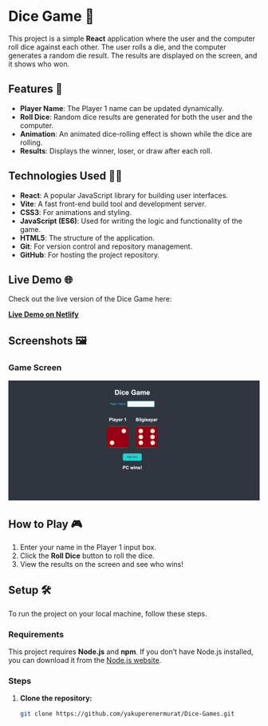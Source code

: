 # Dice Game 🎲

This project is a simple **React** application where the user and the computer roll dice against each other. The user rolls a die, and the computer generates a random die result. The results are displayed on the screen, and it shows who won.

## Features 🚀

- **Player Name**: The Player 1 name can be updated dynamically.
- **Roll Dice**: Random dice results are generated for both the user and the computer.
- **Animation**: An animated dice-rolling effect is shown while the dice are rolling.
- **Results**: Displays the winner, loser, or draw after each roll.

## Technologies Used 🧑‍💻

- **React**: A popular JavaScript library for building user interfaces.
- **Vite**: A fast front-end build tool and development server.
- **CSS3**: For animations and styling.
- **JavaScript (ES6)**: Used for writing the logic and functionality of the game.
- **HTML5**: The structure of the application.
- **Git**: For version control and repository management.
- **GitHub**: For hosting the project repository.

## Live Demo 🌐

Check out the live version of the Dice Game here:

**[Live Demo on Netlify](https://)**

## Screenshots 🖼️

### Game Screen

![Dice Game Screenshot](/public/images/DiceGame.png)

## How to Play 🎮

1. Enter your name in the Player 1 input box.
2. Click the **Roll Dice** button to roll the dice.
3. View the results on the screen and see who wins!

## Setup 🛠️

To run the project on your local machine, follow these steps.

### Requirements

This project requires **Node.js** and **npm**. If you don’t have Node.js installed, you can download it from the [Node.js website](https://nodejs.org/en/download/).

### Steps

1. **Clone the repository:**
   ```bash
   git clone https://github.com/yakuperenermurat/Dice-Games.git